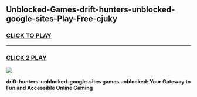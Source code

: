 
## Unblocked-Games-drift-hunters-unblocked-google-sites-Play-Free-cjuky
<h3>
<a href="https://premium76.site?title=drift-hunters-unblocked-google-sites&ref=22A">CLICK TO PLAY</a></h3>
<hr>

<h3>
<a href="https://premium76.site?title=drift-hunters-unblocked-google-sites&ref=22A">CLICK 2 PLAY</a>
  
</h3>

<a href="https://premium76.site?title=drift-hunters-unblocked-google-sites&ref=22A"><img src="https://clearcache.store/games.png"></a>


**drift-hunters-unblocked-google-sites games unblocked: Your Gateway to Fun and Accessible Online Gaming**
